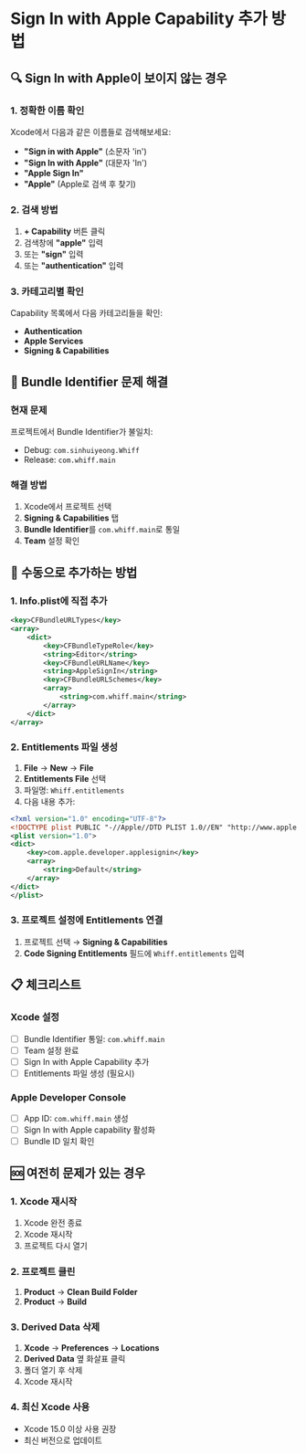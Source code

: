 # Sign In with Apple Capability 추가 방법

## 🔍 Sign In with Apple이 보이지 않는 경우

### 1. 정확한 이름 확인
Xcode에서 다음과 같은 이름들로 검색해보세요:
- **"Sign in with Apple"** (소문자 'in')
- **"Sign In with Apple"** (대문자 'In')
- **"Apple Sign In"**
- **"Apple"** (Apple로 검색 후 찾기)

### 2. 검색 방법
1. **+ Capability** 버튼 클릭
2. 검색창에 **"apple"** 입력
3. 또는 **"sign"** 입력
4. 또는 **"authentication"** 입력

### 3. 카테고리별 확인
Capability 목록에서 다음 카테고리들을 확인:
- **Authentication**
- **Apple Services**
- **Signing & Capabilities**

## 🚨 Bundle Identifier 문제 해결

### 현재 문제
프로젝트에서 Bundle Identifier가 불일치:
- Debug: `com.sinhuiyeong.Whiff`
- Release: `com.whiff.main`

### 해결 방법
1. Xcode에서 프로젝트 선택
2. **Signing & Capabilities** 탭
3. **Bundle Identifier**를 `com.whiff.main`로 통일
4. **Team** 설정 확인

## 🔧 수동으로 추가하는 방법

### 1. Info.plist에 직접 추가
```xml
<key>CFBundleURLTypes</key>
<array>
    <dict>
        <key>CFBundleTypeRole</key>
        <string>Editor</string>
        <key>CFBundleURLName</key>
        <string>AppleSignIn</string>
        <key>CFBundleURLSchemes</key>
        <array>
            <string>com.whiff.main</string>
        </array>
    </dict>
</array>
```

### 2. Entitlements 파일 생성
1. **File** → **New** → **File**
2. **Entitlements File** 선택
3. 파일명: `Whiff.entitlements`
4. 다음 내용 추가:
```xml
<?xml version="1.0" encoding="UTF-8"?>
<!DOCTYPE plist PUBLIC "-//Apple//DTD PLIST 1.0//EN" "http://www.apple.com/DTDs/PropertyList-1.0.dtd">
<plist version="1.0">
<dict>
    <key>com.apple.developer.applesignin</key>
    <array>
        <string>Default</string>
    </array>
</dict>
</plist>
```

### 3. 프로젝트 설정에 Entitlements 연결
1. 프로젝트 선택 → **Signing & Capabilities**
2. **Code Signing Entitlements** 필드에 `Whiff.entitlements` 입력

## 📋 체크리스트

### Xcode 설정
- [ ] Bundle Identifier 통일: `com.whiff.main`
- [ ] Team 설정 완료
- [ ] Sign In with Apple Capability 추가
- [ ] Entitlements 파일 생성 (필요시)

### Apple Developer Console
- [ ] App ID: `com.whiff.main` 생성
- [ ] Sign In with Apple capability 활성화
- [ ] Bundle ID 일치 확인

## 🆘 여전히 문제가 있는 경우

### 1. Xcode 재시작
1. Xcode 완전 종료
2. Xcode 재시작
3. 프로젝트 다시 열기

### 2. 프로젝트 클린
1. **Product** → **Clean Build Folder**
2. **Product** → **Build**

### 3. Derived Data 삭제
1. **Xcode** → **Preferences** → **Locations**
2. **Derived Data** 옆 화살표 클릭
3. 폴더 열기 후 삭제
4. Xcode 재시작

### 4. 최신 Xcode 사용
- Xcode 15.0 이상 사용 권장
- 최신 버전으로 업데이트 
